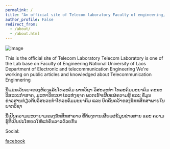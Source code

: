 ```yaml
---
permalink: /
title: "An official site of Telecom laboratory Faculty of engineering, NUoL"
author_profile: False
redirect_from: 
  - /about/
  - /about.html
---
```


![image](/images/500x300.png)


This is the official site of Telecom Laboratory
Telecom Laboratory is one of the Lab base on Faculty of Engineering National University of Laos Department of  Electronic and telecommunication Engineering 
We're working on public articles and knowledged about Telecommunication Enginnering 


ນີ້ແມ່ນເວັບເພຈຂອງຫ້ອງແລັບໂທລະຄົມ ພາກວິຊາ ວິສະວະກຳ ໂທລະຄົມມະນາຄົມ ຄະນະວິສະວະກຳສາດ, ມະຫາວິທະຍາໄລແຫ່ງຊາດ
ພວກເຮົາເຜີຍແຜ່ຄວາມຮູ້ ແລະ ຂໍ້ມູນຂ່າວສານກ່ຽວກັບວິສະວະກຳໂທລະຄົມມະນາຄົມ ແລະ ບົດຄົ້ນຄວ້າຂອງນັກກສິກສາພາຍໃນພາກວິຊາ 

ນີ້ເປັນຄວາມພະຍາຍາມຂອງນັກສຶກສາລາວ ທີ່ຕ້ອງການເຜີຍແຜ່ຂໍ້ມູນຂ່າວສານ ແລະ ຄວາມຮູ້ທີ່ເປັນປະໂຫຍດໃຫ້ແກ່ຄົນລາວດ້ວຍກັນ


Social: 

[facebook]()

